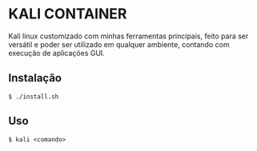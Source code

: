 # KALI CONTAINER

Kali linux customizado com minhas ferramentas principais, feito para ser versátil e poder ser utilizado em qualquer ambiente, contando com execução de aplicações GUI.

## Instalação

```
$ ./install.sh
```

## Uso

```
$ kali <comando>
```
